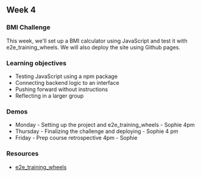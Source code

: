 ## Week 4 

### BMI Challenge 

This week, we'll set up a BMI calculator using JavaScript and test it with e2e_training_wheels. We will also deploy the site using Github pages. 

### Learning objectives
* Testing JavaScript using a npm package 
* Connecting backend logic to an interface 
* Pushing forward without instructions
* Reflecting in a larger group

### Demos
* Monday - Setting up the project and e2e_training_wheels - Sophie 4pm
* Thursday - Finalizing the challenge and deploying - Sophie 4 pm 
* Friday - Prep course retrospective 4pm - Sophie 

### Resources
* [e2e_training_wheels](https://www.npmjs.com/package/e2e_training_wheels)